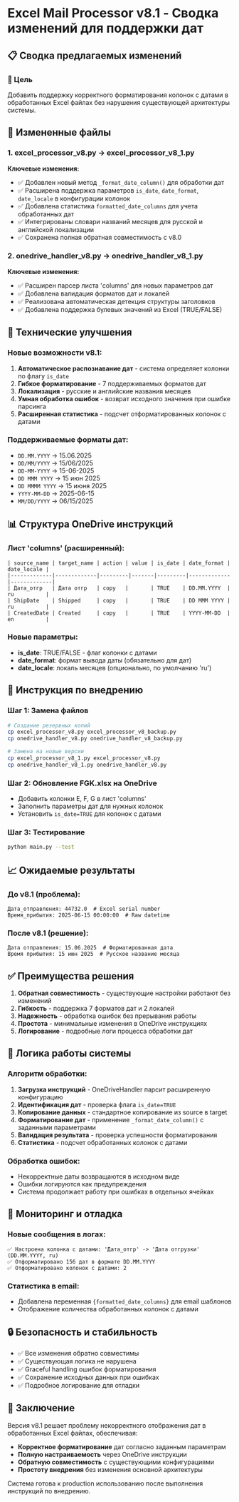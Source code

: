 # Excel Mail Processor v8.1 - Сводка изменений для поддержки дат

## 📋 Сводка предлагаемых изменений

### 🎯 Цель
Добавить поддержку корректного форматирования колонок с датами в обработанных Excel файлах без нарушения существующей архитектуры системы.

## 📁 Измененные файлы

### 1. excel_processor_v8.py → excel_processor_v8_1.py
**Ключевые изменения:**
- ✅ Добавлен новый метод `_format_date_column()` для обработки дат
- ✅ Расширена поддержка параметров `is_date`, `date_format`, `date_locale` в конфигурации колонок
- ✅ Добавлена статистика `formatted_date_columns` для учета обработанных дат
- ✅ Интегрированы словари названий месяцев для русской и английской локализации
- ✅ Сохранена полная обратная совместимость с v8.0

### 2. onedrive_handler_v8.py → onedrive_handler_v8_1.py
**Ключевые изменения:**
- ✅ Расширен парсер листа 'columns' для новых параметров дат
- ✅ Добавлена валидация форматов дат и локалей
- ✅ Реализована автоматическая детекция структуры заголовков
- ✅ Добавлена поддержка булевых значений из Excel (TRUE/FALSE)

## 🔧 Технические улучшения

### Новые возможности v8.1:

1. **Автоматическое распознавание дат** - система определяет колонки по флагу `is_date`
2. **Гибкое форматирование** - 7 поддерживаемых форматов дат
3. **Локализация** - русские и английские названия месяцев
4. **Умная обработка ошибок** - возврат исходного значения при ошибке парсинга
5. **Расширенная статистика** - подсчет отформатированных колонок с датами

### Поддерживаемые форматы дат:
- `DD.MM.YYYY` → 15.06.2025
- `DD/MM/YYYY` → 15/06/2025  
- `DD-MM-YYYY` → 15-06-2025
- `DD MMM YYYY` → 15 июн 2025
- `DD MMMM YYYY` → 15 июня 2025
- `YYYY-MM-DD` → 2025-06-15
- `MM/DD/YYYY` → 06/15/2025

## 📊 Структура OneDrive инструкций

### Лист 'columns' (расширенный):
```
| source_name | target_name | action | value | is_date | date_format | date_locale |
|-------------|-------------|---------|-------|---------|-------------|-------------|
| Дата_отгр   | Дата отгр   | copy   |       | TRUE    | DD.MM.YYYY  | ru          |
| ShipDate    | Shipped     | copy   |       | TRUE    | DD MMM YYYY | ru          |
| CreatedDate | Created     | copy   |       | TRUE    | YYYY-MM-DD  | en          |
```

### Новые параметры:
- **is_date**: TRUE/FALSE - флаг колонки с датами
- **date_format**: формат вывода даты (обязательно для дат)
- **date_locale**: локаль месяцев (опционально, по умолчанию 'ru')

## 🚀 Инструкция по внедрению

### Шаг 1: Замена файлов
```bash
# Создание резервных копий
cp excel_processor_v8.py excel_processor_v8_backup.py
cp onedrive_handler_v8.py onedrive_handler_v8_backup.py

# Замена на новые версии
cp excel_processor_v8_1.py excel_processor_v8.py
cp onedrive_handler_v8_1.py onedrive_handler_v8.py
```

### Шаг 2: Обновление FGK.xlsx на OneDrive
- Добавить колонки E, F, G в лист 'columns' 
- Заполнить параметры дат для нужных колонок
- Установить `is_date=TRUE` для колонок с датами

### Шаг 3: Тестирование
```bash
python main.py --test
```

## 📈 Ожидаемые результаты

### До v8.1 (проблема):
```
Дата_отправления: 44732.0  # Excel serial number
Время_прибытия: 2025-06-15 00:00:00  # Raw datetime
```

### После v8.1 (решение):
```
Дата отправления: 15.06.2025  # Форматированная дата
Время прибытия: 15 июн 2025  # Русское название месяца
```

## ✅ Преимущества решения

1. **Обратная совместимость** - существующие настройки работают без изменений
2. **Гибкость** - поддержка 7 форматов дат и 2 локалей
3. **Надежность** - обработка ошибок без прерывания работы
4. **Простота** - минимальные изменения в OneDrive инструкциях
5. **Логирование** - подробные логи процесса обработки дат

## 🎯 Логика работы системы

### Алгоритм обработки:
1. **Загрузка инструкций** - OneDriveHandler парсит расширенную конфигурацию
2. **Идентификация дат** - проверка флага `is_date=TRUE`
3. **Копирование данных** - стандартное копирование из source в target
4. **Форматирование дат** - применение `_format_date_column()` с заданными параметрами
5. **Валидация результата** - проверка успешности форматирования
6. **Статистика** - подсчет обработанных колонок с датами

### Обработка ошибок:
- Некорректные даты возвращаются в исходном виде
- Ошибки логируются как предупреждения
- Система продолжает работу при ошибках в отдельных ячейках

## 📝 Мониторинг и отладка

### Новые сообщения в логах:
```
✅ Настроена колонка с датами: 'Дата_отгр' -> 'Дата отгрузки' (DD.MM.YYYY, ru)
✅ Отформатировано 156 дат в формате DD.MM.YYYY  
✅ Отформатировано колонок с датами: 2
```

### Статистика в email:
- Добавлена переменная `{formatted_date_columns}` для email шаблонов
- Отображение количества обработанных колонок с датами

## 🔒 Безопасность и стабильность

- ✅ Все изменения обратно совместимы
- ✅ Существующая логика не нарушена  
- ✅ Graceful handling ошибок форматирования
- ✅ Сохранение исходных данных при ошибках
- ✅ Подробное логирование для отладки

## 🎉 Заключение

Версия v8.1 решает проблему некорректного отображения дат в обработанных Excel файлах, обеспечивая:
- **Корректное форматирование** дат согласно заданным параметрам
- **Полную настраиваемость** через OneDrive инструкции
- **Обратную совместимость** с существующими конфигурациями
- **Простоту внедрения** без изменения основной архитектуры

Система готова к production использованию после выполнения инструкций по внедрению.